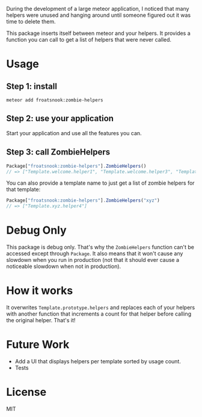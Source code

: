 During the development of a large meteor application, I noticed that many helpers were unused and hanging around until someone figured out it was time to delete them.

This package inserts itself between meteor and your helpers.  It provides a function you can call to get a list of helpers that were never called.

Usage
=====

Step 1: install
---------------
`meteor add froatsnook:zombie-helpers`

Step 2: use your application
----------------------------
Start your application and use all the features you can.

Step 3: call ZombieHelpers
--------------------------
```javascript
Package["froatsnook:zombie-helpers"].ZombieHelpers()
// => ["Template.welcome.helper1", "Template.welcome.helper3", "Template.xyz.helper4"]
```

You can also provide a template name to just get a list of zombie helpers for that template:

```javascript
Package["froatsnook:zombie-helpers"].ZombieHelpers("xyz")
// => ["Template.xyz.helper4"]
```

Debug Only
==========
This package is debug only.  That's why the `ZombieHelpers` function can't be accessed except through `Package`.  It also means that it won't cause any slowdown when you run in production (not that it should ever cause a noticeable slowdown when not in production).

How it works
============
It overwrites `Template.prototype.helpers` and replaces each of your helpers with another function that increments a count for that helper before calling the original helper.  That's it!

Future Work
===========
* Add a UI that displays helpers per template sorted by usage count.
* Tests

License
=======
MIT

